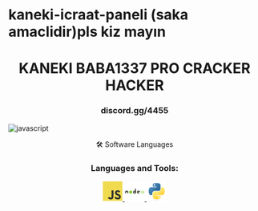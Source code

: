 # kaneki-icraat-paneli (saka amaclidir)pls kiz mayın

<h1 align="center">KANEKI BABA1337 PRO CRACKER HACKER</h1>
<h3 align="center">discord.gg/4455</h3>

 <img src="https://cdn.discordapp.com/attachments/1000067449179340980/1009853582192939058/unknown.png" alt="javascript" width="562" height="215"/>


<p align="center">
🛠  Software Languages
<h3 align="center">Languages and Tools:</h3>
<p align="center"> <a href="https://developer.mozilla.org/en-US/docs/Web/JavaScript" target="_blank" rel="noreferrer"> <img src="https://raw.githubusercontent.com/devicons/devicon/master/icons/javascript/javascript-original.svg" alt="javascript" width="40" height="40"/> </a> <a href="https://nodejs.org" target="_blank" rel="noreferrer"> <img src="https://raw.githubusercontent.com/devicons/devicon/master/icons/nodejs/nodejs-original-wordmark.svg" alt="nodejs" width="40" height="40"/> </a> <a href="https://www.python.org" target="_blank" rel="noreferrer"> <img src="https://raw.githubusercontent.com/devicons/devicon/master/icons/python/python-original.svg" alt="python" width="40" height="40"/> </a> </p>
</p>
